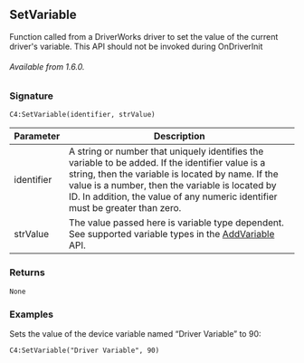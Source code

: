 ## SetVariable

Function called from a DriverWorks driver to set the value of the current driver's variable. This API should not be invoked during OnDriverInit

###### Available from 1.6.0.


### Signature

`C4:SetVariable(identifier, strValue)`	


| Parameter | Description |
| --- | --- |
| identifier | A string or number that uniquely identifies the variable to be added. If the identifier value is a string, then the variable is located by name. If the value is a number, then the variable is located by ID. In addition, the value of any numeric identifier must be greater than zero. |
| strValue | The value passed here is variable type dependent. See supported variable types in the [AddVariable][1] API. | 


### Returns

`None`


### Examples

Sets the value of the device variable named “Driver Variable” to 90:

`C4:SetVariable("Driver Variable", 90)`



[1]:	https://control4.github.io/docs-driverworks-api/#addvariable